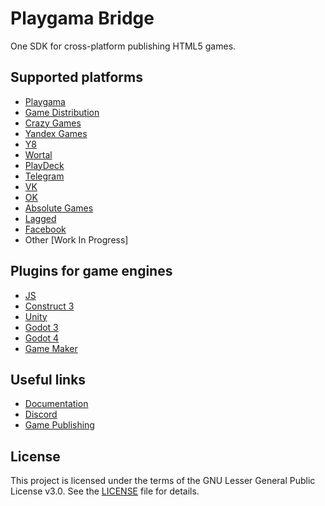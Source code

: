 # Playgama Bridge
One SDK for cross-platform publishing HTML5 games.

## Supported platforms
+ [Playgama](https://playgama.com)
+ [Game Distribution](https://gamedistribution.com)
+ [Crazy Games](https://crazygames.com)
+ [Yandex Games](https://yandex.com/games)
+ [Y8](https://y8.com)
+ [Wortal](https://wortal.ai)
+ [PlayDeck](https://playdeck.io)
+ [Telegram](https://core.telegram.org/bots/webapps)
+ [VK](https://vk.com)
+ [OK](https://ok.ru)
+ [Absolute Games](https://ag.ru)
+ [Lagged](https://lagged.com)
+ [Facebook](https://www.facebook.com/games/instantgames)
+ Other [Work In Progress]

## Plugins for game engines
+ [JS](https://github.com/playgama/bridge)
+ [Construct 3](https://github.com/playgama/bridge-construct)
+ [Unity](https://github.com/playgama/bridge-unity)
+ [Godot 3](https://github.com/playgama/bridge-godot)
+ [Godot 4](https://github.com/playgama/bridge-godot-4)
+ [Game Maker](https://github.com/playgama/bridge-gamemaker)

## Useful links
+ [Documentation](https://wiki.playgama.com/)
+ [Discord](https://discord.gg/pzqd2upxr8)
+ [Game Publishing](https://developer.playgama.com/)

## License
This project is licensed under the terms of the GNU Lesser General Public License v3.0. See the [LICENSE](LICENSE) file for details.

